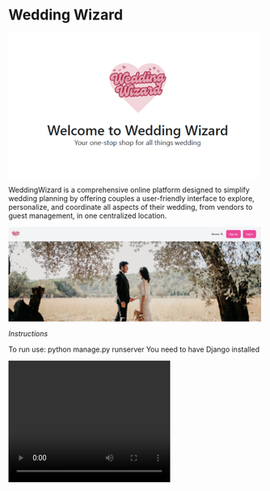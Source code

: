 # Wedding Wizard

<img align="center" alt="WeddingWizard" width="500" src="readme\ww.png">

WeddingWizard is a comprehensive online platform designed to simplify wedding planning by offering couples a user-friendly interface to explore, personalize, and coordinate all aspects of their wedding, from vendors to guest management, in one centralized location.

<img align="center" alt="WeddingWizard" width="500" src="readme\WWstart.png">

_Instructions_

To run use: python manage.py runserver
You need to have Django installed

<video width="320" height="240" controls>
  <source src="readme\WeddingWizard.mp4" type="video/mp4">
</video>